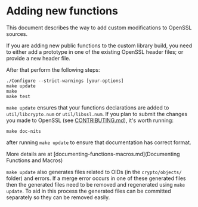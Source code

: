 Adding new functions
====================

This document describes the way to add custom modifications to OpenSSL sources.

 If you are adding new public functions to the custom library build, you need to
 either add a prototype in one of the existing OpenSSL header files;
 or provide a new header file.

 After that perform the following steps:

    ./Configure --strict-warnings [your-options]
    make update
    make
    make test

 `make update` ensures that your functions declarations are added to
 `util/libcrypto.num` or `util/libssl.num`.
 If you plan to submit the changes you made to OpenSSL
 (see [CONTRIBUTING.md](CONTRIBUTING.md)), it's worth running:

    make doc-nits

 after running `make update` to ensure that documentation has correct format.

  More details are at
   [documenting-functions-macros.md](Documenting Functions and Macros)

 `make update` also generates files related to OIDs
 (in the `crypto/objects/` folder) and errors.
 If a merge error occurs in one of these generated files then the
 generated files need to be removed and regenerated using `make update`.
 To aid in this process the generated files can be committed separately
 so they can be removed easily.
